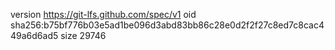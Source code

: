 version https://git-lfs.github.com/spec/v1
oid sha256:b75bf776b03e5ad1be096d3abd83bb86c28e0d2f2f27c8ed7c8cac449a6d6ad5
size 29746
